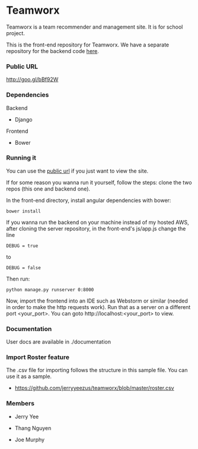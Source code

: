 # Teamworx

Teamworx is a team recommender and management site. It is for school project.

This is the front-end repository for Teamworx. We have a separate repository for the backend code [here](https://github.com/jerryyeezus/teamworx-REST).

### Public URL
http://goo.gl/bBf92W
  
### Dependencies
Backend
  - Django
  
Frontend
  - Bower
  
### Running it

  You can use the [public url](http://goo.gl/bBf92W) if you just want to view the site.
  
  If for some reason you wanna run it yourself, follow the steps: clone the two repos (this one and backend one). 
  
In the front-end directory, install angular dependencies with bower:
  
    bower install
    
If you wanna run the backend on your machine instead of my hosted AWS, after cloning the server repository, in the front-end's js/app.js change the line

    DEBUG = true
to

    DEBUG = false
    
Then run:

    python manage.py runserver 0:8000
  

Now, import the frontend into an IDE such as Webstorm or similar (needed in order to make the http requests work). Run that as a server on a different port <your_port>. You can goto http://localhost:<your_port> to view.

### Documentation
User docs are available in ./documentation

### Import Roster feature
The .csv file for importing follows the structure in this sample file. You can use it as a sample.

  - https://github.com/jerryyeezus/teamworx/blob/master/roster.csv
  
### Members

  - Jerry Yee

  - Thang Nguyen

  - Joe Murphy

